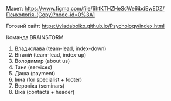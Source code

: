 Макет:
https://www.figma.com/file/6htKTHZHeScWe6ibdEwEDZ/Психологія-(Copy)?node-id=0%3A1

Готовий сайт: https://vladaboiko.github.io/Psychology/index.html

Команда BRAINSTORM

1. Владислава (team-lead, index-down)
2. Віталій (team-lead, index-up)
3. Володимир (about us)
4. Таня (services)
5. Даша (payment)
6. Інна (for specialist + footer)
7. Вероніка (seminars)
8. Віка (contacts + header)

